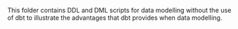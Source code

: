 This folder contains DDL and DML scripts for data modelling without the use of dbt to illustrate the advantages that dbt provides when data modelling.
